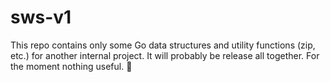 # sws-v1

This repo contains only some Go data structures and utility functions (zip, etc.) for another internal project. It will probably be release all together. For the moment nothing useful. 🚧
